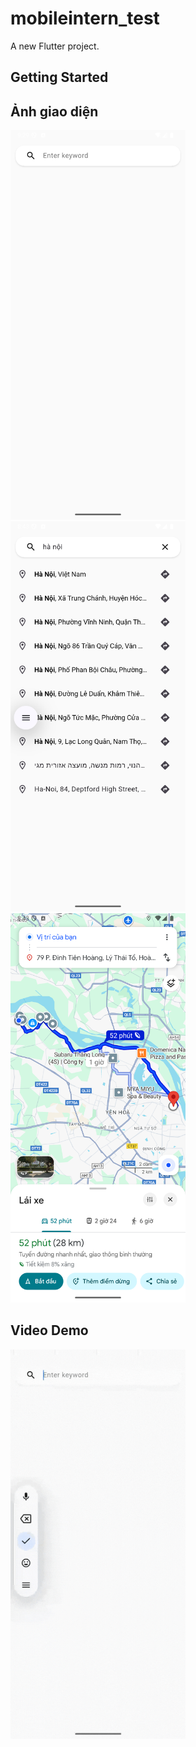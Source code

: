 # mobileintern_test

A new Flutter project.

## Getting Started

## Ảnh giao diện

<img src="assets/Screenshot_20250908_212931.png" alt="" width="280">
<img src="assets/Screenshot_20250908_204330.png" alt="" width="280">
<img src="assets/Screenshot_20250908_204350.png" alt="" width="280">

## Video Demo
<img src="assets/Screen_recording_20250908_213246.webm.gif" alt="" width="280">